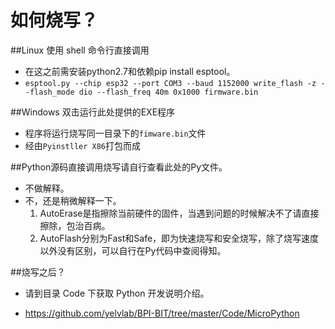 # 如何烧写？

##Linux 使用 shell 命令行直接调用

- 在这之前需安装python2.7和依赖pip install esptool。
- `esptool.py --chip esp32 --port COM3 --baud 1152000 write_flash -z --flash_mode dio --flash_freq 40m 0x1000 firmware.bin`

##Windows 双击运行此处提供的EXE程序

- 程序将运行烧写同一目录下的`fimware.bin`文件
- 经由`Pyinstller X86`打包而成

##Python源码直接调用烧写请自行查看此处的Py文件。

- 不做解释。
- 不，还是稍微解释一下。
    1. AutoErase是指擦除当前硬件的固件，当遇到问题的时候解决不了请直接擦除，包治百病。
    2. AutoFlash分别为Fast和Safe，即为快速烧写和安全烧写，除了烧写速度以外没有区别，可以自行在Py代码中查阅得知。

##烧写之后？

- 请到目录 Code 下获取 Python 开发说明介绍。

- https://github.com/yelvlab/BPI-BIT/tree/master/Code/MicroPython
